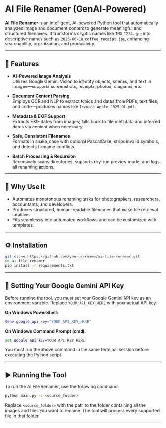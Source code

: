 # AI File Renamer (GenAI‑Powered)

**AI File Renamer** is an intelligent, AI-powered Python tool that automatically analyzes image and document content to generate meaningful and structured filenames. It transforms cryptic names like `IMG_1234.jpg` into descriptive names such as `2025-06-10_coffee_receipt.jpg`, enhancing searchability, organization, and productivity.

---

## 🚀 Features

- **AI-Powered Image Analysis**  
  Utilizes Google Gemini Vision to identify objects, scenes, and text in images—supports screenshots, receipts, photos, diagrams, etc.

- **Document Content Parsing**  
  Employs OCR and NLP to extract topics and dates from PDFs, text files, and code—produces names like `Invoice_Apple_2025_Q1.pdf`.

- **Metadata & EXIF Support**  
  Extracts EXIF dates from images; falls back to file metadata and inferred dates via content when necessary.

- **Safe, Consistent Filenames**  
  Formats in snake_case with optional PascalCase, strips invalid symbols, and detects filename conflicts.

- **Batch Processing & Recursion**  
  Recursively scans directories, supports dry-run preview mode, and logs all renaming actions.

---

## 🧠 Why Use It

- Automates monotonous renaming tasks for photographers, researchers, accountants, and developers.  
- Produces structured, human-readable filenames that make file retrieval intuitive.  
- Fits seamlessly into automated workflows and can be customized with templates.

---

## ⚙️ Installation

```sh
git clone https://github.com/yourusername/ai-file-renamer.git
cd ai-file-renamer
pip install -r requirements.txt
```

---

## 🔑 Setting Your Google Gemini API Key

Before running the tool, you must set your Google Gemini API key as an environment variable. Replace `YOUR_API_KEY_HERE` with your actual API key.

**On Windows PowerShell:**
```powershell
$env:google_api_key="YOUR_API_KEY_HERE"
```

**On Windows Command Prompt (cmd):**
```cmd
set google_api_key=YOUR_API_KEY_HERE
```

You must run the above command in the same terminal session before executing the Python script.

---

## ▶️ Running the Tool

To run the AI File Renamer, use the following command:

```sh
python main.py -s <source_folder>
```

Replace `<source_folder>` with the path to the folder containing all the images and files you want to rename. The tool will process every supported file in that folder.

---